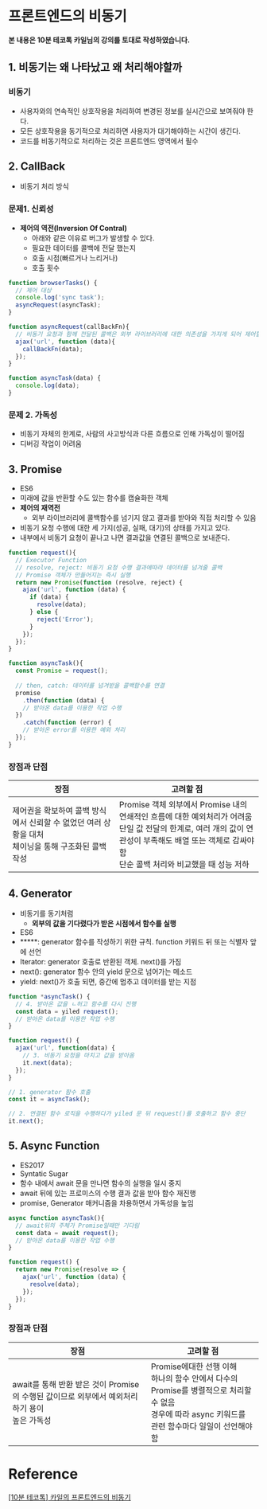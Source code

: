 # 프론트엔드의 비동기

**본 내용은 10분 테코톡 카일님의 강의를 토대로 작성하였습니다.**



## 1. 비동기는 왜 나타났고 왜 처리해야할까

### 비동기

* 사용자와의 연속적인 상호작용을 처리하여 변경된 정보를 실시간으로 보여줘야 한다.
* 모든 상호작용을 동기적으로 처리하면 사용자가 대기해야하는 시간이 생긴다.
* 코드를 비동기적으로 처리하는 것은 프론트엔드 영역에서 필수



## 2. CallBack

* 비동기 처리 방식

### 문제1. 신뢰성

* **제어의 역전(Inversion Of Contral)**
  * 아래와 같은 이유로 버그가 발생할 수 있다.
  * 필요한 데이터를 콜백에 전달 했는지
  * 호출 시점(빠르거나 느리거나)
  * 호출 횟수

```JavaScript
function browserTasks() {
  // 제어 대상
  console.log('sync task');
  asyncRequest(asyncTask);
}

function asyncRequest(callBackFn){
  // 비동기 요청과 함께 전달된 콜백은 외부 라이브러리에 대한 의존성을 가지게 되어 제어할 수가 없음
  ajax('url', function (data){
    callBackFn(data);
  });
}

function asyncTask(data) {
  console.log(data);
}
```



### 문제 2. 가독성

* 비동기 자체의 한계로, 사람의 사고방식과 다른 흐름으로 인해 가독성이 떨어짐
* 디버깅 작업이 어려움



## 3. Promise

* ES6
* 미래에 값을 반환할 수도 있는 함수를 캡슐화한 객체
* **제어의 재역전**
  * 외부 라이브러리에 콜백함수를 넘기지 않고 결과를 받아와 직접 처리할 수 있음
* 비동기 요청 수행에 대한 세 가지(성공, 실패, 대기)의 상태를 가지고 있다.
* 내부에서 비동기 요청이 끝나고 나면 결과값을 연결된 콜백으로 보내준다.

```JavaScript
function request(){
  // Executor Function
  // resolve, reject: 비동기 요청 수행 결과에따라 데이터를 넘겨줄 콜백
  // Promise 객체가 만들어지는 즉시 실행
  return new Promise(function (resolve, reject) {
    ajax('url', function (data) {
      if (data) {
        resolve(data);
      } else {
        reject('Error');
      }
    });
  });
}

function asyncTask(){
  const Promise = request();
  
  // then, catch: 데이터를 넘겨받을 콜백함수를 연결
  promise
  	.then(function (data) {
    // 받아온 data를 이용한 작업 수행
  })
  	.catch(function (error) {
    // 받아온 error를 이용한 예외 처리
  });
}
```



### 장점과 단점

| 장점                                                         | 고려할 점                                                    |
| ------------------------------------------------------------ | ------------------------------------------------------------ |
| 제어권을 확보하여 콜백 방식에서 신뢰할 수 없었던 여러 상황을 대처<br />체이닝을 통해 구조화된 콜백 작성 | Promise 객체 외부에서 Promise 내의 연쇄적인 흐름에 대한 예외처리가 어려움<br />단일 값 전달의 한계로, 여러 개의 값이 연관성이 부족해도 배열 또는 객체로 감싸야 함<br />단순 콜백 처리와 비교했을 때 성능 저하 |



## 4. Generator

* 비동기를 동기처럼
  * **외부의 값을 기다렸다가 받은 시점에서 함수를 실행**
* ES6
* *****: generator 함수를 작성하기 위한 규칙. function 키워드 뒤 또는 식별자 앞에 선언
* Iterator: generator 호출로 반환된 객체. next()를 가짐
* next(): generator 함수 안의 yield 문으로 넘어가는 메소드
* yield: next()가 호출 되면, 중간에 멈추고 데이터를 받는 지점

```Javascript
function *asyncTask() {
  // 4. 받아온 값을 ㄴ허고 함수를 다시 진행
  const data = yiled request();
  // 받아온 data를 이용한 작업 수행
}

function request() {
  ajax('url', function(data) {
    // 3. 비동기 요청을 마치고 값을 받아옴
    it.next(data);
  });
}

// 1. generator 함수 호출
const it = asyncTask();

// 2. 연결된 함수 로직을 수행하다가 yiled 문 뒤 request()를 호출하고 함수 중단
it.next();
```



## 5. Async Function

* ES2017
* Syntatic Sugar
* 함수 내에서 await 문을 만나면 함수의 실행을 일시 중지
* await 뒤에 있는 프로미스의 수행 결과 값을 받아 함수 재진행
* promise, Generator 매커니즘을 차용하면서 가독성을 높임

```JavaScript
async function asyncTask(){
  // await뒤의 주체가 Promise일때만 기다림
  const data = await request();
  // 받아온 data를 이용한 작업 수행
}

function request() {
  return new Promise(resolve => {
    ajax('url', function (data) {
      resolve(data);
    });
  });
}
```



### 장점과 단점

| 장점                                                         | 고려할 점                                                    |
| ------------------------------------------------------------ | ------------------------------------------------------------ |
| await를 통해 반환 받은 것이 Promise의 수행된 값이므로 외부에서 예외처리하기 용이<br />높은 가독성 | Promise에대한 선행 이해<br />하나의 함수 안에서 다수의 Promise를 병렬적으로 처리할 수 없음<br />경우에 따라 async 키워드를 관련 함수마다 일일이 선언해야 함 |



# Reference

[[10분 테코톡] 카일의 프론트엔드의 비동기](https://www.youtube.com/watch?v=fsmekO1fQcw&list=PLgXGHBqgT2TvpJ_p9L_yZKPifgdBOzdVH&index=4)